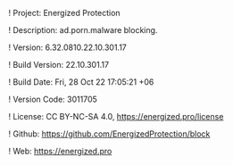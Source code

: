 ! Project: Energized Protection

! Description: ad.porn.malware blocking.

! Version: 6.32.0810.22.10.301.17

! Build Version: 22.10.301.17

! Build Date: Fri, 28 Oct 22 17:05:21 +06

! Version Code: 3011705

! License: CC BY-NC-SA 4.0, https://energized.pro/license

! Github: https://github.com/EnergizedProtection/block

! Web: https://energized.pro
